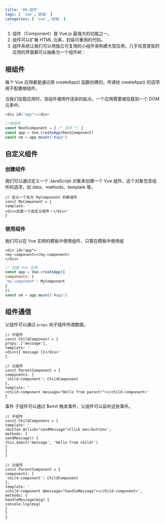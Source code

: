 ```yaml
---
title: '08.组件'
tags: [ 'vue','前端' ]
categories: [ 'vue','前端' ]
---
```


1. 组件（Component）是 Vue.js 最强大的功能之一。
2. 组件可以扩展 HTML 元素，封装可重用的代码。
3. 组件系统让我们可以用独立可复用的小组件来构建大型应用，几乎任意类型的应用的界面都可以抽象为一个组件树：

## 根组件

每个 Vue 应用都是通过用 createApp() 函数创建的，传递给 createApp() 的选项用于配置根组件。

当我们挂载应用时，该组件被用作渲染的起点。一个应用需要被挂载到一个 DOM 元素中。

```js
<div id="app"></div>

//根组件
const RootComponent = { /* 选项 */ }
const app = Vue.createApp(RootComponent)
const vm = app.mount('#app')
```

## 自定义组件

### 创建组件

我们可以通过定义一个 JavaScript 对象来创建一个 Vue 组件。这个对象包含组件的选项，如 data、methods、template 等。

``` vue
// 定义一个名为 MyComponent 的新组件
const MyComponent = {
template: '
<div>这是一个自定义组件！</div>'
}
```

### 使用组件

我们可以在 Vue 实例的模板中使用组件，只需在模板中使用组

``` vue
<div id="app">
<my-component></my-component>
</div>
```

``` js
// 创建 Vue 实例
const app = Vue.createApp({
components: {
'my-component': MyComponent
}
})
const vm = app.mount('#app')
```

## 组件通信

父组件可以通过 `props` 向子组件传递数据。

```vue
// 子组件
const ChildComponent = {
props: ['message'],
template: '
<div>{{ message }}</div>'
}

// 父组件
const ParentComponent = {
components: {
'child-component': ChildComponent
},
template: '
<child-component message="Hello from parent!"></child-component>'
}
```

事件
子组件可以通过 $emit 触发事件，父组件可以监听这些事件。

```vue
// 子组件
const ChildComponent = {
template: '
<button @click="sendMessage">Click me</button>',
methods: {
sendMessage() {
this.$emit('message', 'Hello from child!')
}
}
}

// 父组件
const ParentComponent = {
components: {
'child-component': ChildComponent
},
template: '
<child-component @message="handleMessage"></child-component>',
methods: {
handleMessage(msg) {
console.log(msg)
}
}
}
```